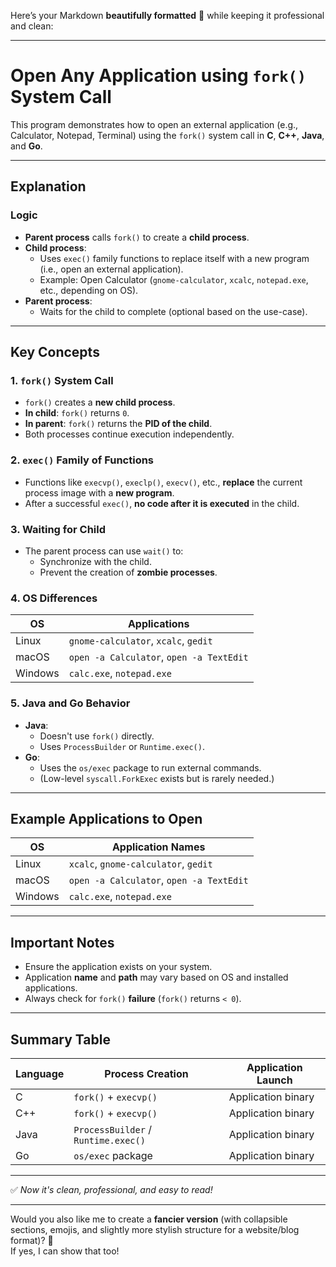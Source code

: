 Here’s your Markdown **beautifully formatted** 🌟 while keeping it professional and clean:

---

# Open Any Application using `fork()` System Call

This program demonstrates how to open an external application (e.g., Calculator, Notepad, Terminal) using the `fork()` system call in **C**, **C++**, **Java**, and **Go**.

---

## Explanation

### Logic

- **Parent process** calls `fork()` to create a **child process**.
- **Child process**:
  - Uses `exec()` family functions to replace itself with a new program (i.e., open an external application).
  - Example: Open Calculator (`gnome-calculator`, `xcalc`, `notepad.exe`, etc., depending on OS).
- **Parent process**:
  - Waits for the child to complete (optional based on the use-case).

---

## Key Concepts

### 1. `fork()` System Call
- `fork()` creates a **new child process**.
- **In child**: `fork()` returns `0`.
- **In parent**: `fork()` returns the **PID of the child**.
- Both processes continue execution independently.

### 2. `exec()` Family of Functions
- Functions like `execvp()`, `execlp()`, `execv()`, etc., **replace** the current process image with a **new program**.
- After a successful `exec()`, **no code after it is executed** in the child.

### 3. Waiting for Child
- The parent process can use `wait()` to:
  - Synchronize with the child.
  - Prevent the creation of **zombie processes**.

### 4. OS Differences
| OS        | Applications               |
|-----------|-----------------------------|
| Linux     | `gnome-calculator`, `xcalc`, `gedit` |
| macOS     | `open -a Calculator`, `open -a TextEdit` |
| Windows   | `calc.exe`, `notepad.exe`     |

### 5. Java and Go Behavior
- **Java**:
  - Doesn't use `fork()` directly.
  - Uses `ProcessBuilder` or `Runtime.exec()`.
- **Go**:
  - Uses the `os/exec` package to run external commands.
  - (Low-level `syscall.ForkExec` exists but is rarely needed.)

---

## Example Applications to Open

| OS          | Application Names                    |
|-------------|---------------------------------------|
| Linux       | `xcalc`, `gnome-calculator`, `gedit`   |
| macOS       | `open -a Calculator`, `open -a TextEdit` |
| Windows     | `calc.exe`, `notepad.exe`              |

---

## Important Notes
- Ensure the application exists on your system.
- Application **name** and **path** may vary based on OS and installed applications.
- Always check for `fork()` **failure** (`fork()` returns `< 0`).

---

## Summary Table

| Language | Process Creation                  | Application Launch      |
|----------|-------------------------------------|--------------------------|
| C        | `fork()` + `execvp()`               | Application binary       |
| C++      | `fork()` + `execvp()`               | Application binary       |
| Java     | `ProcessBuilder` / `Runtime.exec()` | Application binary       |
| Go       | `os/exec` package                   | Application binary       |

---

✅ *Now it's clean, professional, and easy to read!*

---

Would you also like me to create a **fancier version** (with collapsible sections, emojis, and slightly more stylish structure for a website/blog format)? 🚀  
If yes, I can show that too!